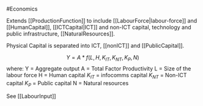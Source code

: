 #Economics 

Extends [[ProductionFunction]] to include [[LabourForce|labour-force]]  and [[HumanCapital]], [[ICTCapital|ICT]] and non-ICT capital, technology and public infrastructure, [[NaturalResources]].

Physical Capital is separated into ICT, [[nonICT]] and [[PublicCapital]].

$$
Y = A * f(L, H, K_{IT}, K_{NT}, K_P, N)
$$
where:
	Y = Aggregate output
	A = Total Factor Productivity
	L = Size of the labour force
	H = Human capital
	$K_{IT}$ = infocomms capital
	$K_{NT}$ = Non-ICT capital
	$K_P$  = Public capital
	N = Natural resources

See [[LabourInput]]

